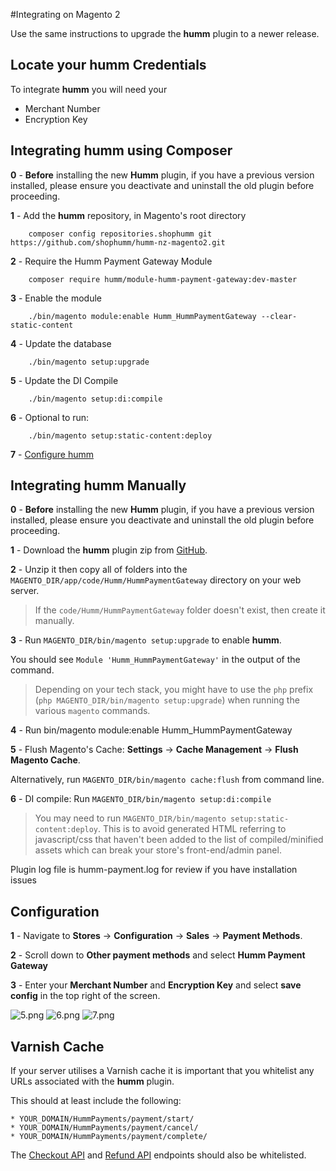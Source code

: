 #Integrating on Magento 2

Use the same instructions to upgrade the **humm** plugin to a newer release.

## Locate your **humm** Credentials

To integrate **humm** you will need your

* Merchant Number
* Encryption Key

## Integrating **humm** using Composer

<span style = display:%nz-only%><strong>0</strong> - <strong>Before</strong> installing the new **Humm** plugin, if you have a previous version installed, please ensure you deactivate and uninstall the old plugin before proceeding.</span>

**1** - Add the **humm** repository, in Magento's root directory

        composer config repositories.shophumm git https://github.com/shophumm/humm-nz-magento2.git
        
**2** - Require the Humm Payment Gateway Module

        composer require humm/module-humm-payment-gateway:dev-master

**3** - Enable the module
       
        ./bin/magento module:enable Humm_HummPaymentGateway --clear-static-content

**4** - Update the database

        ./bin/magento setup:upgrade

**5** - Update the DI Compile

		./bin/magento setup:di:compile  

**6** - Optional to run:

		./bin/magento setup:static-content:deploy

**7** - [Configure humm](#configuration)

## Integrating **humm** Manually

<span style = display:%nz-only%><strong>0</strong> - <strong>Before</strong> installing the new **Humm** plugin, if you have a previous version installed, please ensure you deactivate and uninstall the old plugin before proceeding.</span>

**1** - Download the **humm** plugin zip from [GitHub](https://github.com/shophumm/humm-nz-magento2/archive/master.zip).

**2** - Unzip it then copy all of folders into the `MAGENTO_DIR/app/code/Humm/HummPaymentGateway` directory on your web server.

>  If the `code/Humm/HummPaymentGateway` folder doesn't exist, then create it manually.

**3** - Run `MAGENTO_DIR/bin/magento setup:upgrade` to enable **humm**.

You should see `Module 'Humm_HummPaymentGateway'` in the output of the command.

> Depending on your tech stack, you might have to use the <code>php</code> prefix (`php MAGENTO_DIR/bin/magento setup:upgrade`) when running the various <code>magento</code> commands.

**4** - Run bin/magento module:enable Humm_HummPaymentGateway

**5** - Flush Magento's Cache: **Settings** -> **Cache Management** -> **Flush Magento Cache**.

Alternatively, run <code>MAGENTO_DIR/bin/magento cache:flush</code> from command line.

**6** - DI compile: Run `MAGENTO_DIR/bin/magento setup:di:compile`

> You may need to run `MAGENTO_DIR/bin/magento setup:static-content:deploy`. This is to avoid generated HTML referring to javascript/css that haven't been added to the list of compiled/minified assets which can break your store's front-end/admin panel.

Plugin log file is humm-payment.log for review if you have installation issues

## Configuration

**1** - Navigate to **Stores** -> **Configuration** -> **Sales** -> **Payment Methods**.

**2** - Scroll down to **Other payment methods** and select **Humm Payment Gateway**

**3** - Enter your **Merchant Number** and **Encryption Key** and select **save config** in the top right of the screen.

![5.png](\img\ecommerce\magento_2\5.png)
![6.png](\img\ecommerce\magento_2\6.png)
![7.png](\img\ecommerce\magento_2\7.png)

## Varnish Cache

If your server utilises a Varnish cache it is important that you whitelist any URLs associated with the **humm** plugin.

This should at least include the following:
```
* YOUR_DOMAIN/HummPayments/payment/start/
* YOUR_DOMAIN/HummPayments/payment/cancel/
* YOUR_DOMAIN/HummPayments/payment/complete/
```
The [Checkout API](../../custom_integration/checkout_api/#humm-endpoints) and [Refund API](../../custom_integration/refund_api) endpoints should also be whitelisted.
